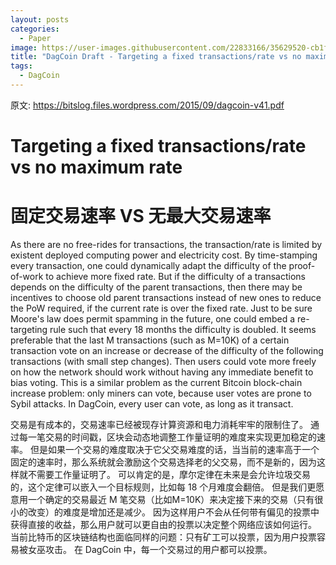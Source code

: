 ```yaml
---
layout: posts
categories:
  - Paper
image: https://user-images.githubusercontent.com/22833166/35629520-cb1f9c86-06d9-11e8-9914-f8918476265f.jpg
title: "DagCoin Draft - Targeting a fixed transactions/rate vs no maximum rate"
tags:
  - DagCoin
---
```


原文: https://bitslog.files.wordpress.com/2015/09/dagcoin-v41.pdf  

# Targeting a fixed transactions/rate vs no maximum rate
# 固定交易速率 VS 无最大交易速率

As there are no free-rides for transactions, the transaction/rate is limited by existent deployed computing power and electricity cost.
By time-stamping every transaction, one could dynamically adapt the difficulty of the proof-of-work to achieve more fixed rate.
But if the difficulty of a transactions depends on the difficulty of the parent transactions, then there may be incentives to choose old parent transactions instead of new ones to reduce the PoW required, if the current rate is over the fixed rate.
Just to be sure Moore's law does permit spamming in the future, one could embed a re-targeting rule such that every 18 months the difficulty is doubled.
It seems preferable that the last M transactions (such as M=10K) of a certain transaction vote on an increase or decrease of the difficulty of the following transactions (with small step changes).
Then users could vote more freely on how the network should work without having any immediate benefit to bias voting.
This is a similar problem as the current Bitcoin block-chain increase problem: only miners can vote, because user votes are prone to Sybil attacks.
In DagCoin, every user can vote, as long as it transact.
 
交易是有成本的，交易速率已经被现存计算资源和电力消耗牢牢的限制住了。
通过每一笔交易的时间戳，区块会动态地调整工作量证明的难度来实现更加稳定的速率。
但是如果一个交易的难度取决于它父交易难度的话，当当前的速率高于一个固定的速率时，那么系统就会激励这个交易选择老的父交易，而不是新的，因为这样就不需要工作量证明了。
可以肯定的是，摩尔定律在未来是会允许垃圾交易的，这个定律可以嵌入一个目标规则，比如每 18 个月难度会翻倍。
但是我们更愿意用一个确定的交易最近 M 笔交易（比如M=10K）来决定接下来的交易（只有很小的改变）的难度是增加还是减少。
因为这样用户不会从任何带有偏见的投票中获得直接的收益，那么用户就可以更自由的投票以决定整个网络应该如何运行。
当前比特币的区块链结构也面临同样的问题：只有矿工可以投票，因为用户投票容易被女巫攻击。
在 DagCoin 中，每一个交易过的用户都可以投票。
